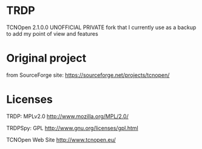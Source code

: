 # TRDP
TCNOpen 2.1.0.0 UNOFFICIAL PRIVATE fork that I currently use as a backup to add my point of view and features

# Original project
from SourceForge site: https://sourceforge.net/projects/tcnopen/

# Licenses
TRDP: MPLv2.0 http://www.mozilla.org/MPL/2.0/

TRDPSpy: GPL http://www.gnu.org/licenses/gpl.html

TCNOpen Web Site http://www.tcnopen.eu/
